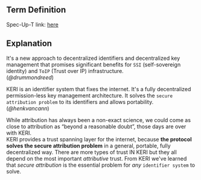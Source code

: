 ## Term Definition

Spec-Up-T link: <a href='https://weboftrust.github.io/WOT-terms/docs/glossary/key-event-receipt-infrastructure'>here</a>

## Explanation
It's a new approach to decentralized identifiers and decentralized key management that promises significant benefits for `SSI` (self-sovereign identity) and `ToIP` (Trust over IP) infrastructure.  
(_@drummondreed_)

KERI is an identifier system that fixes the internet. It's a fully decentralized permission-less key management architecture. It solves the `secure attribution problem` to its identifiers and allows portability.  
(_@henkvancann_)


While attribution has always been a non-exact science, we could come as close to attribution as “beyond a reasonable doubt”, those days are over with KERI.  
KERI provides a trust spanning layer for the internet, because **the protocol solves the secure attribution problem** in a general, portable, fully decentralized way. There are more types of trust IN KERI but they all depend on the most important _attributive_ trust.
From KERI we've learned that _secure attribution_ is the essential problem for _any_ `identifier system` to solve.
